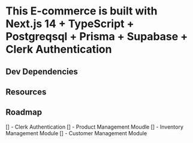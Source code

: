 # This E-commerce is built with Next.js 14 + TypeScript + Postgreqsql + Prisma + Supabase + Clerk Authentication

## Dev Dependencies

## Resources

## Roadmap
[] - Clerk Authentication
[] - Product Management Moudle
[] - Inventory Management Module
[] - Customer Management Module